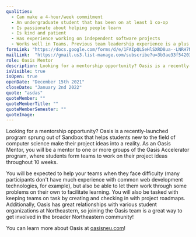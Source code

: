 ```yaml
---
qualities:
  - Can make a 4-hour/week commitment
  - An undergraduate student that has been on at least 1 co-op
  - Is passionate about helping people learn
  - Is kind and patient
  - Has experience working on independent software projects
  - Works well in Teams. Previous team leadership experience is a plus
formLink: "https://docs.google.com/forms/d/e/1FAIpQLSeHlSXRD8ua--LNRH7N5SIfFmuzJ5pLztMSdEcqCUQo4ePlZg/viewform?usp=sf_link"
mailLink:  "https://gmail.us3.list-manage.com/subscribe?u=3b3ae33f54203ab7a839ae529&id=c2570dd048"
role: Oasis Mentor
description: Looking for a mentorship opportunity? Oasis is a recently-launched program sprung out of Sandbox that helps students new to the field of computer science make their project ideas into a reality. As an Oasis Mentor, you will be a mentor to one or more groups of the Oasis Accelerator program, where students form teams to work on their project ideas throughout 10 weeks.
isVisible: true
isOpen: true
openDate: "December 15th 2021"
closeDate: "January 2nd 2022"
quote: "asdas"
quoteMember: ""
quoteMemberTitle: ""
quoteMemberSemester: ""
quoteImage: 
---
```


Looking for a mentorship opportunity? Oasis is a recently-launched program sprung out of Sandbox that helps students new to the field of computer science make their project ideas into a reality. As an Oasis Mentor, you will be a mentor to one or more groups of the Oasis Accelerator program, where students form teams to work on their project ideas throughout 10 weeks. 

You will be expected to help your teams when they face difficulty (many participants don't have much experience with common web development technologies, for example), but also be able to let them work through some problems on their own to facilitate learning. You will also be tasked with keeping teams on task by creating and checking in with project roadmaps. 
Additionally, Oasis has great relationships with various student organizations at Northeastern, so joining the Oasis team is a great way to get involved in the broader Northeastern community!

You can learn more about Oasis at [oasisneu.com](https://oasisneu.com/)!
